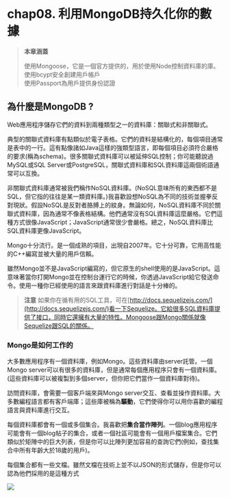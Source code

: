 # chap08. 利用MongoDB持久化你的數據

>**本章涵蓋**
>
>使用Mongoose，它是一個官方提供的，用於使用Node控制資料庫的庫。  
>使用bcypt安全創建用戶帳戶  
>使用Passport為用戶提供身份認證

## 為什麼是MongoDB ?

Web應用程序儲存它們的資料到兩種類型之一的資料庫：關聯式和非關聯式。

典型的關聯式資料庫有點類似於電子表格。它們的資料是結構化的，每個項目通常是表中的一行。這有點像諸如Java這樣的強類型語言，即每個項目必須符合嚴格的要求(稱為schema)。很多關聯式資料庫可以被延伸SQL控制；你可能聽說過MySQL或SQL Server或PostgreSQL，關聯式資料庫和SQL資料庫這兩個術語通常可以互換。

非關聯式資料庫通常被我們稱作NoSQL資料庫。(NoSQL意味所有的東西都不是SQL，但它指的往往是某一類資料庫。)我喜歡設想NoSQL為不同的技術並握拳反對現狀。假設NoSQL是反對者胳膊上的紋身。無論如何，NoSQL資料庫不同於關聯式資料庫，因為通常不像表格結構。他們通常沒有SQL資料庫這麼嚴格。它們這種方式很像JavaScript；JavaScript通常很少會嚴格。總之，NoSQL資料庫比SQL資料庫更像JavaScript。

Mongo十分流行。是一個成熟的項目，出現自2007年。它十分可靠，它用高性能的C++編寫並被大量的用戶信賴。

雖然Mongo並不是JavaScript編寫的，但它原生的shell使用的是JavaScript。這意味著當你打開Mongo並在控制台運行它的時候，你透過JavaScript給它發送命令。使用一種你已經使用的語言來跟資料庫進行對話是十分棒的。

>**注意** 如果你在循有用的SQL工具，可在[http://docs.sequelizejs.com/](http://docs.sequelizejs.com/)看一下Sequelize。它給很多SQL資料庫提供了接口，同時它還擁有大量的特性。Mongoose跟Mongo關係就像Sequelize跟SQL的關係。

### Mongo是如何工作的

大多數應用程序有一個資料庫，例如Mongo。這些資料庫由server託管。一個Mongo server可以有很多的資料庫，但是通常每個應用程序只會有一個資料庫。(這些資料庫可以被複製到多個server，但你把它們當作一個資料庫對待)。

訪問資料庫，會需要一個客戶端來與Mongo server交互、查看並操作資料庫。大多數編程語言都有客戶端庫；這些庫被稱為**驅動**，它們使得你可以用你喜歡的編程語言與資料庫進行交互。

每個資料庫都會有一個或多個集合。我喜歡把**集合當作陣列**。一個blog應用程序可能會有一個blog帖子的集合，或者一個社區可能會有一個用戶檔案集合。它們類似於矩陣中的巨大列表，但是你可以比陣列更加容易的查詢它們(例如，查找集合中所有年齡大於18歲的用戶)。

每個集合都有一些文檔。雖然文檔在技術上並不以JSON的形式儲存，但是你可以認為他們採用的是這種方式

![](http://i.imgur.com/81cke3y.png)